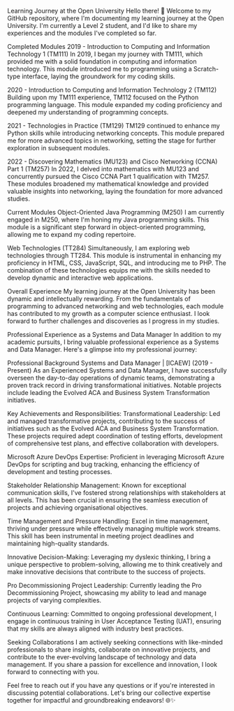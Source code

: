 Learning Journey at the Open University
Hello there! 👋 Welcome to my GitHub repository, where I'm documenting my learning journey at the Open University. I'm currently a Level 2 student, and I'd like to share my experiences and the modules I've completed so far.

Completed Modules
2019 - Introduction to Computing and Information Technology 1 (TM111)
In 2019, I began my journey with TM111, which provided me with a solid foundation in computing and information technology. This module introduced me to programming using a Scratch-type interface, laying the groundwork for my coding skills.

2020 - Introduction to Computing and Information Technology 2 (TM112)
Building upon my TM111 experience, TM112 focused on the Python programming language. This module expanded my coding proficiency and deepened my understanding of programming concepts.

2021 - Technologies in Practice (TM129)
TM129 continued to enhance my Python skills while introducing networking concepts. This module prepared me for more advanced topics in networking, setting the stage for further exploration in subsequent modules.

2022 - Discovering Mathematics (MU123) and Cisco Networking (CCNA) Part 1 (TM257)
In 2022, I delved into mathematics with MU123 and concurrently pursued the Cisco CCNA Part 1 qualification with TM257. These modules broadened my mathematical knowledge and provided valuable insights into networking, laying the foundation for more advanced studies.

Current Modules
Object-Oriented Java Programming (M250)
I am currently engaged in M250, where I'm honing my Java programming skills. This module is a significant step forward in object-oriented programming, allowing me to expand my coding repertoire.

Web Technologies (TT284)
Simultaneously, I am exploring web technologies through TT284. This module is instrumental in enhancing my proficiency in HTML, CSS, JavaScript, SQL, and introducing me to PHP. The combination of these technologies equips me with the skills needed to develop dynamic and interactive web applications.

Overall Experience
My learning journey at the Open University has been dynamic and intellectually rewarding. From the fundamentals of programming to advanced networking and web technologies, each module has contributed to my growth as a computer science enthusiast. I look forward to further challenges and discoveries as I progress in my studies.

Professional Experience as a Systems and Data Manager
In addition to my academic pursuits, I bring valuable professional experience as a Systems and Data Manager. Here's a glimpse into my professional journey:

Professional Background
Systems and Data Manager | [ICAEW] (2019 - Present)
As an Experienced Systems and Data Manager, I have successfully overseen the day-to-day operations of dynamic teams, demonstrating a proven track record in driving transformational initiatives. Notable projects include leading the Evolved ACA and Business System Transformation initiatives.

Key Achievements and Responsibilities:
Transformational Leadership: Led and managed transformative projects, contributing to the success of initiatives such as the Evolved ACA and Business System Transformation. These projects required adept coordination of testing efforts, development of comprehensive test plans, and effective collaboration with developers.

Microsoft Azure DevOps Expertise: Proficient in leveraging Microsoft Azure DevOps for scripting and bug tracking, enhancing the efficiency of development and testing processes.

Stakeholder Relationship Management: Known for exceptional communication skills, I've fostered strong relationships with stakeholders at all levels. This has been crucial in ensuring the seamless execution of projects and achieving organisational objectives.

Time Management and Pressure Handling: Excel in time management, thriving under pressure while effectively managing multiple work streams. This skill has been instrumental in meeting project deadlines and maintaining high-quality standards.

Innovative Decision-Making: Leveraging my dyslexic thinking, I bring a unique perspective to problem-solving, allowing me to think creatively and make innovative decisions that contribute to the success of projects.

Pro Decommissioning Project Leadership: Currently leading the Pro Decommissioning Project, showcasing my ability to lead and manage projects of varying complexities.

Continuous Learning: Committed to ongoing professional development, I engage in continuous training in User Acceptance Testing (UAT), ensuring that my skills are always aligned with industry best practices.

Seeking Collaborations
I am actively seeking connections with like-minded professionals to share insights, collaborate on innovative projects, and contribute to the ever-evolving landscape of technology and data management. If you share a passion for excellence and innovation, I look forward to connecting with you.

Feel free to reach out if you have any questions or if you're interested in discussing potential collaborations. Let's bring our collective expertise together for impactful and groundbreaking endeavors! 🌐✨


<!--
**AndyCaladine/AndyCaladine** is a ✨ _special_ ✨ repository because its `README.md` (this file) appears on your GitHub profile.--!>

